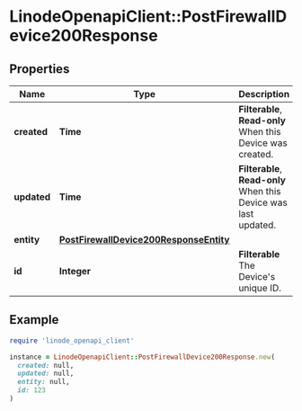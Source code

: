 # LinodeOpenapiClient::PostFirewallDevice200Response

## Properties

| Name | Type | Description | Notes |
| ---- | ---- | ----------- | ----- |
| **created** | **Time** | __Filterable__, __Read-only__ When this Device was created. | [optional][readonly] |
| **updated** | **Time** | __Filterable__, __Read-only__ When this Device was last updated. | [optional][readonly] |
| **entity** | [**PostFirewallDevice200ResponseEntity**](PostFirewallDevice200ResponseEntity.md) |  | [optional] |
| **id** | **Integer** | __Filterable__ The Device&#39;s unique ID. | [optional] |

## Example

```ruby
require 'linode_openapi_client'

instance = LinodeOpenapiClient::PostFirewallDevice200Response.new(
  created: null,
  updated: null,
  entity: null,
  id: 123
)
```

